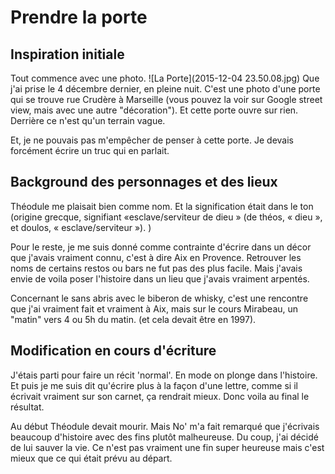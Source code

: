 # Prendre la porte


## Inspiration initiale


Tout commence avec une photo. 
![La Porte](2015-12-04 23.50.08.jpg)
Que j'ai prise le 4 décembre dernier, en pleine nuit. C'est une photo d'une porte qui se trouve rue Crudère à Marseille (vous pouvez la voir sur Google street view, mais avec une autre "décoration"). Et cette porte ouvre sur rien. Derrière ce n'est qu'un terrain vague. 

Et, je ne pouvais pas m'empêcher de penser à cette porte. Je devais forcément écrire un truc qui en parlait.


## Background des personnages et des lieux

Théodule me plaisait bien comme nom. Et la signification était dans le ton (origine grecque, signifiant «esclave/serviteur de dieu » (de théos, « dieu », et doulos, « esclave/serviteur »). ) 

Pour le reste, je me suis donné comme contrainte d'écrire dans un décor que j'avais vraiment connu, c'est à dire Aix en Provence. Retrouver les noms de certains restos ou bars ne fut pas des plus facile. Mais j'avais envie de voila poser l'histoire dans un lieu que j'avais vraiment arpentés. 

Concernant le sans abris avec le biberon de whisky, c'est une rencontre que j'ai vraiment fait et vraiment à Aix, mais sur le cours Mirabeau, un "matin" vers 4 ou 5h du matin. (et cela devait être en 1997).

## Modification en cours d'écriture


J'étais parti pour faire un récit 'normal'. En mode on plonge dans l'histoire. Et puis je me suis dit qu'écrire plus à la façon d'une lettre, comme si il écrivait vraiment sur son carnet, ça rendrait mieux. Donc voila au final le résultat.

Au début Théodule devait mourir. Mais No' m'a fait remarqué que j'écrivais beaucoup d'histoire avec des fins plutôt malheureuse. Du coup, j'ai décidé de lui sauver la vie. Ce n'est pas vraiment une fin super heureuse mais c'est mieux que ce qui était prévu au départ.